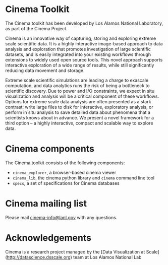 # Cinema Toolkit

The Cinema toolkit has been developed by Los Alamos National Laboratory, as part
of the Cinema Project.

Cinema is an innovative way of capturing, storing and exploring extreme scale
scientific data. It is a highly interactive image-based approach to data
analysis and exploration that promotes investigation of large scientific
datasets, and is easily integrated into your existing workflows through
extensions to widely used open source tools. This novel approach supports
interactive exploration of a wide range of results, while still significantly
reducing data movement and storage.

Extreme scale scientific simulations are leading a charge to exascale
computation, and data analytics runs the risk of being a bottleneck to
scientific discovery. Due to power and I/O constraints, we expect in situ
visualization and analysis will be a critical component of these workflows.
Options for extreme scale data analysis are often presented as a stark contrast:
write large files to disk for interactive, exploratory analysis, or perform in
situ analysis to save detailed data about phenomena that a scientists knows
about in advance. We present a novel framework for a third option – a highly
interactive, compact and scalable way to explore data.


# Cinema components

The Cinema toolkit consists of the following components:

- `cinema_explorer`, a browser-based cinema viewer
- `cinema_lib`, the cinema python library and `cinema` command line tool
- `specs`, a set of specifications for Cinema databases

# Cinema mailing list

Please mail cinema-info@lanl.gov with any questions.

# Acknowledgements
Cinema is a research project managed by the [Data Visualization at Scale] (http://datascience.dsscale.org)
team at
Los Alamos National Lab 

